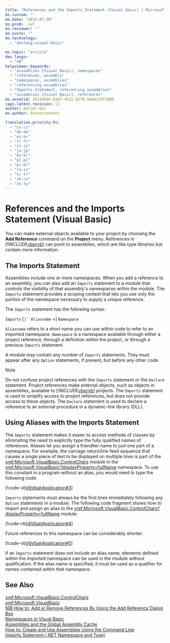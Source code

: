 ```yaml
---
title: "References and the Imports Statement (Visual Basic) | Microsoft Docs"
ms.custom: ""
ms.date: "2015-07-20"
ms.prod: .net
ms.reviewer: ""
ms.suite: ""
ms.technology: 
  - "devlang-visual-basic"

ms.topic: "article"
dev_langs: 
  - "VB"
helpviewer_keywords: 
  - "assemblies [Visual Basic], namespaces"
  - "references, assembly"
  - "namespaces, assemblies"
  - "referencing assemblies"
  - "Imports statement, referencing assemblies"
  - "assemblies [Visual Basic], references"
ms.assetid: 38149bd4-0a6f-4b31-b5f8-94a8c33f1600
caps.latest.revision: 12
author: dotnet-bot
ms.author: dotnetcontent

translation.priority.ht: 
  - "cs-cz"
  - "de-de"
  - "es-es"
  - "fr-fr"
  - "it-it"
  - "ja-jp"
  - "ko-kr"
  - "pl-pl"
  - "pt-br"
  - "ru-ru"
  - "tr-tr"
  - "zh-cn"
  - "zh-tw"
---
```

# References and the Imports Statement (Visual Basic)
You can make external objects available to your project by choosing the **Add Reference** command on the **Project** menu. References in [!INCLUDE[vbprvb](~/includes/vbprvb-md.md)] can point to assemblies, which are like type libraries but contain more information.  
  
## The Imports Statement  
 Assemblies include one or more namespaces. When you add a reference to an assembly, you can also add an `Imports` statement to a module that controls the visibility of that assembly's namespaces within the module. The `Imports` statement provides a scoping context that lets you use only the portion of the namespace necessary to supply a unique reference.  
  
 The `Imports` statement has the following syntax:  
  
 `Imports` [`|``Aliasname` =] `Namespace`  
  
 `Aliasname` refers to a short name you can use within code to refer to an imported namespace. `Namespace` is a namespace available through either a project reference, through a definition within the project, or through a previous `Imports` statement.  
  
 A module may contain any number of `Imports` statements. They must appear after any `Option` statements, if present, but before any other code.  
  
> [!NOTE]
>  Do not confuse project references with the `Imports` statement or the `Declare` statement. Project references make external objects, such as objects in assemblies, available to [!INCLUDE[vbprvb](~/includes/vbprvb-md.md)] projects. The `Imports` statement is used to simplify access to project references, but does not provide access to these objects. The `Declare` statement is used to declare a reference to an external procedure in a dynamic-link library (DLL).  
  
## Using Aliases with the Imports Statement  
 The `Imports` statement makes it easier to access methods of classes by eliminating the need to explicitly type the fully qualified names of references. Aliases let you assign a friendlier name to just one part of a namespace. For example, the carriage return/line feed sequence that causes a single piece of text to be displayed on multiple lines is part of the <xref:Microsoft.VisualBasic.ControlChars> module in the <xref:Microsoft.VisualBasic?displayProperty=fullName> namespace. To use this constant in a program without an alias, you would need to type the following code:  
  
 [!code-vb[VbVbalrApplication#3](../../../visual-basic/programming-guide/program-structure/codesnippet/VisualBasic/references-and-the-imports-statement_1.vb)]  
  
 `Imports` statements must always be the first lines immediately following any `Option` statements in a module. The following code fragment shows how to import and assign an alias to the <xref:Microsoft.VisualBasic.ControlChars?displayProperty=fullName> module:  
  
 [!code-vb[VbVbalrApplication#4](../../../visual-basic/programming-guide/program-structure/codesnippet/VisualBasic/references-and-the-imports-statement_2.vb)]  
  
 Future references to this namespace can be considerably shorter:  
  
 [!code-vb[VbVbalrApplication#5](../../../visual-basic/programming-guide/program-structure/codesnippet/VisualBasic/references-and-the-imports-statement_3.vb)]  
  
 If an `Imports` statement does not include an alias name, elements defined within the imported namespace can be used in the module without qualification. If the alias name is specified, it must be used as a qualifier for names contained within that namespace.  
  
## See Also  
 <xref:Microsoft.VisualBasic.ControlChars>   
 <xref:Microsoft.VisualBasic>   
 [NIB How to: Add or Remove References By Using the Add Reference Dialog Box](http://msdn.microsoft.com/en-us/3bd75d61-f00c-47c0-86a2-dd1f20e231c9)   
 [Namespaces in Visual Basic](../../../visual-basic/programming-guide/program-structure/namespaces.md)   
 [Assemblies and the Global Assembly Cache](../../../visual-basic/programming-guide/concepts/assemblies-gac/index.md)   
 [How to: Create and Use Assemblies Using the Command Line](http://msdn.microsoft.com/library/70f65026-3687-4e9c-ab79-c18b97dd8be4)   
 [Imports Statement (.NET Namespace and Type)](../../../visual-basic/language-reference/statements/imports-statement-net-namespace-and-type.md)